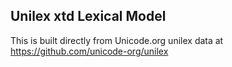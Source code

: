 Unilex xtd Lexical Model
----------------------

This is built directly from Unicode.org unilex data at
https://github.com/unicode-org/unilex
